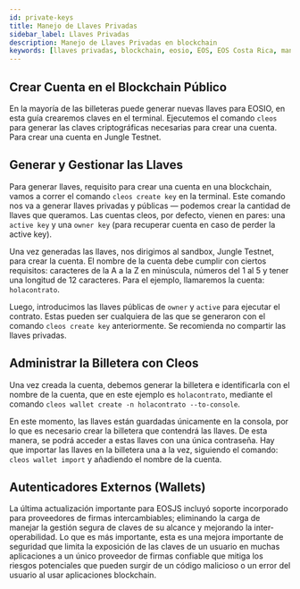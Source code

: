 ```yaml
---
id: private-keys
title: Manejo de Llaves Privadas
sidebar_label: Llaves Privadas
description: Manejo de Llaves Privadas en blockchain
keywords: [llaves privadas, blockchain, eosio, EOS, EOS Costa Rica, manejo de llaves privadas, Qué es una llave privada, Para qué es una llave privada]
---
```


## Crear Cuenta en el Blockchain Público

En la mayoría de las billeteras puede generar nuevas llaves para EOSIO, en esta guía crearemos claves en el terminal. Ejecutemos el comando `cleos` para generar las claves criptográficas necesarias para crear una cuenta. Para crear una cuenta en Jungle Testnet.

## Generar y Gestionar las Llaves

Para generar llaves, requisito para crear una cuenta en una blockchain, vamos a correr el comando `cleos create key` en la terminal. Este comando nos va a generar llaves privadas y públicas — podemos crear la cantidad de llaves que queramos. Las cuentas cleos, por defecto, vienen en pares: una `active key` y una `owner key` (para recuperar cuenta en caso de perder la active key).

Una vez generadas las llaves, nos dirigimos al sandbox, Jungle Testnet, para crear la cuenta. El nombre de la cuenta debe cumplir con ciertos requisitos: caracteres de la A a la Z en minúscula, números del 1 al 5 y tener una longitud de 12 caracteres. Para el ejemplo, llamaremos la cuenta: `holacontrato`.

Luego, introducimos las llaves públicas de `owner` y `active` para ejecutar el contrato. Estas pueden ser cualquiera de las que se generaron con el comando `cleos create key` anteriormente. Se recomienda no compartir las llaves privadas.

## Administrar la Billetera con Cleos

Una vez creada la cuenta, debemos generar la billetera e identificarla con el nombre de la cuenta, que en este ejemplo es `holacontrato`, mediante el comando `cleos wallet create -n holacontrato --to-console`.

En este momento, las llaves están guardadas únicamente en la consola, por lo que es necesario crear la billetera que contendrá las llaves. De esta manera, se podrá acceder a estas llaves con una única contraseña. Hay que importar las llaves en la billetera una a la vez, siguiendo el comando: `cleos wallet import` y añadiendo el nombre de la cuenta.

## Autenticadores Externos (Wallets)

La última actualización importante para EOSJS incluyó soporte incorporado para proveedores de firmas intercambiables; eliminando la carga de manejar la gestión segura de claves de su alcance y mejorando la inter-operabilidad. Lo que es más importante, esta es una mejora importante de seguridad que limita la exposición de las claves de un usuario en muchas aplicaciones a un único proveedor de firmas confiable que mitiga los riesgos potenciales que pueden surgir de un código malicioso o un error del usuario al usar aplicaciones blockchain.